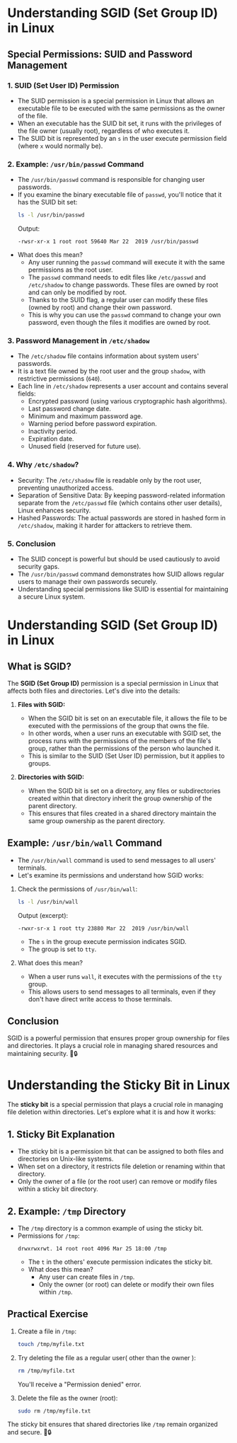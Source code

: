 # Understanding SGID (Set Group ID) in Linux

## Special Permissions: SUID and Password Management

### 1. **SUID (Set User ID) Permission**

- The SUID permission is a special permission in Linux that allows an executable file to be executed with the same permissions as the owner of the file.
- When an executable has the SUID bit set, it runs with the privileges of the file owner (usually root), regardless of who executes it.
- The SUID bit is represented by an `s` in the user execute permission field (where `x` would normally be).

### 2. **Example: `/usr/bin/passwd` Command**

- The `/usr/bin/passwd` command is responsible for changing user passwords.
- If you examine the binary executable file of `passwd`, you'll notice that it has the SUID bit set:
    ```bash
    ls -l /usr/bin/passwd
    ```
    Output:
    ```
    -rwsr-xr-x 1 root root 59640 Mar 22  2019 /usr/bin/passwd
    ```
- What does this mean?
    - Any user running the `passwd` command will execute it with the same permissions as the root user.
    - The `passwd` command needs to edit files like `/etc/passwd` and `/etc/shadow` to change passwords. These files are owned by root and can only be modified by root.
    - Thanks to the SUID flag, a regular user can modify these files (owned by root) and change their own password.
    - This is why you can use the `passwd` command to change your own password, even though the files it modifies are owned by root.

### 3. **Password Management in `/etc/shadow`**

- The `/etc/shadow` file contains information about system users' passwords.
- It is a text file owned by the root user and the group `shadow`, with restrictive permissions (`640`).
- Each line in `/etc/shadow` represents a user account and contains several fields:
    - Encrypted password (using various cryptographic hash algorithms).
    - Last password change date.
    - Minimum and maximum password age.
    - Warning period before password expiration.
    - Inactivity period.
    - Expiration date.
    - Unused field (reserved for future use).

### 4. **Why `/etc/shadow`?**

- Security: The `/etc/shadow` file is readable only by the root user, preventing unauthorized access.
- Separation of Sensitive Data: By keeping password-related information separate from the `/etc/passwd` file (which contains other user details), Linux enhances security.
- Hashed Passwords: The actual passwords are stored in hashed form in `/etc/shadow`, making it harder for attackers to retrieve them.

### 5. **Conclusion**

- The SUID concept is powerful but should be used cautiously to avoid security gaps.
- The `/usr/bin/passwd` command demonstrates how SUID allows regular users to manage their own passwords securely.
- Understanding special permissions like SUID is essential for maintaining a secure Linux system.

# Understanding SGID (Set Group ID) in Linux

## What is SGID?

The **SGID (Set Group ID)** permission is a special permission in Linux that affects both files and directories. Let's dive into the details:

1. **Files with SGID:**
    - When the SGID bit is set on an executable file, it allows the file to be executed with the permissions of the group that owns the file.
    - In other words, when a user runs an executable with SGID set, the process runs with the permissions of the members of the file's group, rather than the permissions of the person who launched it.
    - This is similar to the SUID (Set User ID) permission, but it applies to groups.

2. **Directories with SGID:**
    - When the SGID bit is set on a directory, any files or subdirectories created within that directory inherit the group ownership of the parent directory.
    - This ensures that files created in a shared directory maintain the same group ownership as the parent directory.

## Example: `/usr/bin/wall` Command

- The `/usr/bin/wall` command is used to send messages to all users' terminals.
- Let's examine its permissions and understand how SGID works:

1. Check the permissions of `/usr/bin/wall`:
    ```bash
    ls -l /usr/bin/wall
    ```
    Output (excerpt):
    ```
    -rwxr-sr-x 1 root tty 23880 Mar 22  2019 /usr/bin/wall
    ```
    - The `s` in the group execute permission indicates SGID.
    - The group is set to `tty`.

2. What does this mean?
    - When a user runs `wall`, it executes with the permissions of the `tty` group.
    - This allows users to send messages to all terminals, even if they don't have direct write access to those terminals.

## Conclusion

SGID is a powerful permission that ensures proper group ownership for files and directories. It plays a crucial role in managing shared resources and maintaining security. 🐧🔒

# Understanding the Sticky Bit in Linux

The **sticky bit** is a special permission that plays a crucial role in managing file deletion within directories. Let's explore what it is and how it works:

## 1. Sticky Bit Explanation

- The sticky bit is a permission bit that can be assigned to both files and directories on Unix-like systems.
- When set on a directory, it restricts file deletion or renaming within that directory.
- Only the owner of a file (or the root user) can remove or modify files within a sticky bit directory.

## 2. Example: `/tmp` Directory

- The `/tmp` directory is a common example of using the sticky bit.
- Permissions for `/tmp`:
    ```
    drwxrwxrwt. 14 root root 4096 Mar 25 18:00 /tmp
    ```
    - The `t` in the others' execute permission indicates the sticky bit.
    - What does this mean?
        - Any user can create files in `/tmp`.
        - Only the owner (or root) can delete or modify their own files within `/tmp`.

## Practical Exercise

1. Create a file in `/tmp`:
    ```bash
    touch /tmp/myfile.txt
    ```

2. Try deleting the file as a regular user( other than the owner ): 
    ```bash
    rm /tmp/myfile.txt
    ```
    You'll receive a "Permission denied" error.

3. Delete the file as the owner (root):
    ```bash
    sudo rm /tmp/myfile.txt
    ```

The sticky bit ensures that shared directories like `/tmp` remain organized and secure. 🐧🔒
